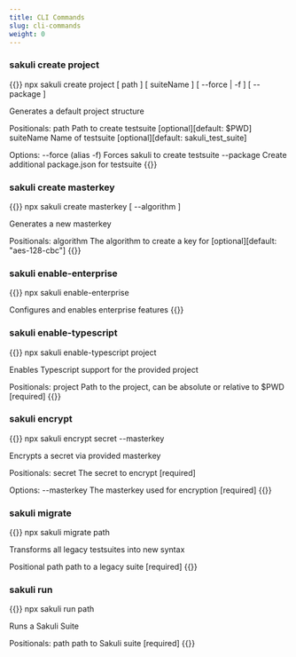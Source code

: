 ```yaml
---
title: CLI Commands
slug: cli-commands
weight: 0
---
```


### sakuli create project
{{<highlight bash>}}
npx sakuli create project [ path ] [ suiteName ] [ --force | -f ] [ --package ]


Generates a default project structure


Positionals:
  path                  Path to create testsuite                                    [optional][default: $PWD]
  suiteName             Name of testsuite                                           [optional][default: sakuli_test_suite]
  
Options:
  --force (alias -f)    Forces sakuli to create testsuite
  --package             Create additional package.json for testsuite
{{</highlight>}}

### sakuli create masterkey
{{<highlight bash>}}
npx sakuli create masterkey [ --algorithm ]


Generates a new masterkey


Positionals:
  algorithm             The algorithm to create a key for                           [optional][default: "aes-128-cbc"]
{{</highlight>}}

  
### sakuli enable-enterprise
{{<highlight bash>}}
npx sakuli enable-enterprise


Configures and enables enterprise features
{{</highlight>}}

### sakuli enable-typescript
{{<highlight bash>}}
npx sakuli enable-typescript project


Enables Typescript support for the provided project


Positionals:
  project               Path to the project, can be absolute or relative to $PWD    [required]
{{</highlight>}}

### sakuli encrypt
{{<highlight bash>}}
npx sakuli encrypt secret --masterkey


Encrypts a secret via provided masterkey


Positionals:
  secret                The secret to encrypt                                       [required]
  
Options:
  --masterkey           The masterkey used for encryption                           [required]
{{</highlight>}}

### sakuli migrate
{{<highlight bash>}}
npx sakuli migrate path


Transforms all legacy testsuites into new syntax


Positional
  path                  path to a legacy suite                                      [required]
{{</highlight>}}


### sakuli run
{{<highlight bash>}}
npx sakuli run path


Runs a Sakuli Suite


Positionals:
  path                  path to Sakuli suite                                        [required]
{{</highlight>}}
